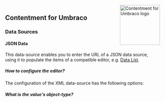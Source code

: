 <img src="../assets/img/logo.png" alt="Contentment for Umbraco logo" title="A state of Umbraco happiness." height="130" align="right">

## Contentment for Umbraco

### Data Sources

#### JSON Data

<!---Configure JSON data to populate the data source.--->

This data-source enables you to enter the URL of a JSON data source, using it to populate the items of a compatible editor, e.g. [Data List](../editors/data-list.md).

##### How to configure the editor?

<!---_[TBC]_--->

The configuration of the XML data-source has the following options:


##### What is the value's object-type?

<!---_[TBC]_--->
